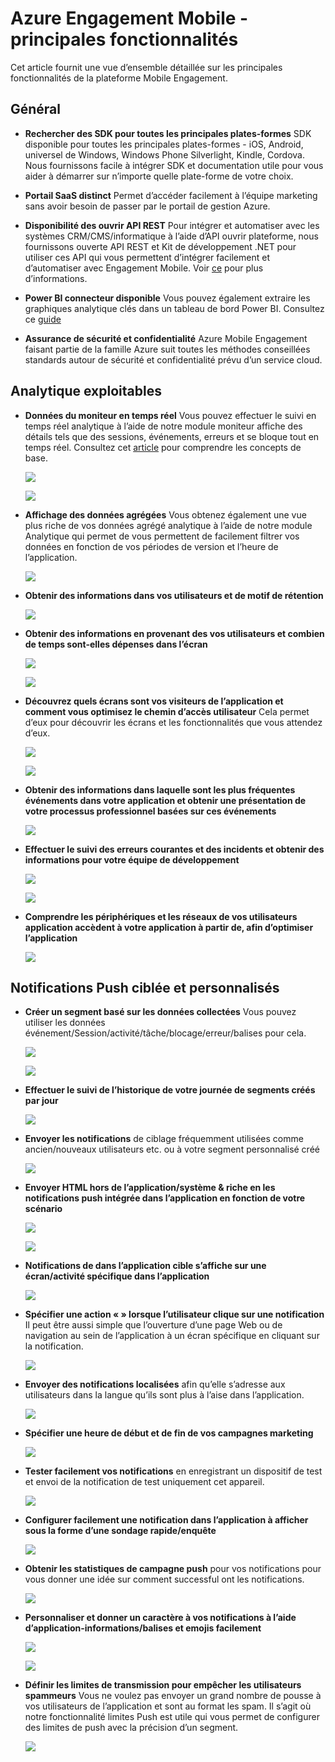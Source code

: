 <properties
    pageTitle="Azure Engagement Mobile - principales fonctionnalités"
    description="Décrit les principales fonctionnalités de Azure Mobile Engagement"
    services="mobile-engagement"
    documentationCenter="mobile" 
    authors="piyushjo" 
    manager="erikre" 
    editor="" />

<tags
    ms.service="mobile-engagement"
    ms.workload="mobile"
    ms.tgt_pltfrm="na"
    ms.devlang="na"
    ms.topic="article"
    ms.date="08/19/2016"
    ms.author="piyushjo" />

# <a name="azure-mobile-engagement---key-features"></a>Azure Engagement Mobile - principales fonctionnalités

Cet article fournit une vue d’ensemble détaillée sur les principales fonctionnalités de la plateforme Mobile Engagement. 

## <a name="general"></a>**Général**

- **Rechercher des SDK pour toutes les principales plates-formes** SDK disponible pour toutes les principales plates-formes - iOS, Android, universel de Windows, Windows Phone Silverlight, Kindle, Cordova. Nous fournissons facile à intégrer SDK et documentation utile pour vous aider à démarrer sur n’importe quelle plate-forme de votre choix. 

- **Portail SaaS distinct** Permet d’accéder facilement à l’équipe marketing sans avoir besoin de passer par le portail de gestion Azure. 

- **Disponibilité des ouvrir API REST** Pour intégrer et automatiser avec les systèmes CRM/CMS/informatique à l’aide d’API ouvrir plateforme, nous fournissons ouverte API REST et Kit de développement .NET pour utiliser ces API qui vous permettent d’intégrer facilement et d’automatiser avec Engagement Mobile. Voir [ce](mobile-engagement-api-authentication.md) pour plus d’informations. 

- **Power BI connecteur disponible** Vous pouvez également extraire les graphiques analytique clés dans un tableau de bord Power BI. Consultez ce [guide](https://powerbi.microsoft.com/en-us/documentation/powerbi-content-pack-azure-mobile/)

- **Assurance de sécurité et confidentialité** Azure Mobile Engagement faisant partie de la famille Azure suit toutes les méthodes conseillées standards autour de sécurité et confidentialité prévu d’un service cloud.

## <a name="actionable-analytics"></a>**Analytique exploitables**

- **Données du moniteur en temps réel** Vous pouvez effectuer le suivi en temps réel analytique à l’aide de notre module moniteur affiche des détails tels que des sessions, événements, erreurs et se bloque tout en temps réel. Consultez cet [article](mobile-engagement-concepts.md) pour comprendre les concepts de base. 

    ![][1]

    ![][2]      

- **Affichage des données agrégées** Vous obtenez également une vue plus riche de vos données agrégé analytique à l’aide de notre module Analytique qui permet de vous permettent de facilement filtrer vos données en fonction de vos périodes de version et l’heure de l’application.

    ![][3]      

- **Obtenir des informations dans vos utilisateurs et de motif de rétention**

    ![][4]      

- **Obtenir des informations en provenant des vos utilisateurs et combien de temps sont-elles dépenses dans l’écran**

    ![][5]      
    
    ![][6]      

- **Découvrez quels écrans sont vos visiteurs de l’application et comment vous optimisez le chemin d’accès utilisateur** Cela permet d’eux pour découvrir les écrans et les fonctionnalités que vous attendez d’eux.

    ![][7]      
    
    ![][8]      

- **Obtenir des informations dans laquelle sont les plus fréquentes événements dans votre application et obtenir une présentation de votre processus professionnel basées sur ces événements** 

    ![][9]  

- **Effectuer le suivi des erreurs courantes et des incidents et obtenir des informations pour votre équipe de développement**

    ![][10]     
    
    ![][11] 

- **Comprendre les périphériques et les réseaux de vos utilisateurs application accèdent à votre application à partir de, afin d’optimiser l’application** 

    ![][12] 
    
## <a name="targeted--personalized-push-notifications"></a>**Notifications Push ciblée et personnalisés**

- **Créer un segment basé sur les données collectées** Vous pouvez utiliser les données événement/Session/activité/tâche/blocage/erreur/balises pour cela.

    ![][13]

    ![][14]     

- **Effectuer le suivi de l’historique de votre journée de segments créés par jour**

    ![][15] 

- **Envoyer les notifications** de ciblage fréquemment utilisées comme ancien/nouveaux utilisateurs etc. ou à votre segment personnalisé créé

    ![][16] 

- **Envoyer HTML hors de l’application/système & riche en les notifications push intégrée dans l’application en fonction de votre scénario**

    ![][17] 

    ![][18] 

- **Notifications de dans l’application cible s’affiche sur une écran/activité spécifique dans l’application**

    ![][19] 

- **Spécifier une action « » lorsque l’utilisateur clique sur une notification** Il peut être aussi simple que l’ouverture d’une page Web ou de navigation au sein de l’application à un écran spécifique en cliquant sur la notification. 

    ![][20]
    
- **Envoyer des notifications localisées** afin qu’elle s’adresse aux utilisateurs dans la langue qu’ils sont plus à l’aise dans l’application. 

    ![][21] 

- **Spécifier une heure de début et de fin de vos campagnes marketing** 

    ![][22] 

- **Tester facilement vos notifications** en enregistrant un dispositif de test et envoi de la notification de test uniquement cet appareil.

    ![][23] 

- **Configurer facilement une notification dans l’application à afficher sous la forme d’une sondage rapide/enquête**  

    ![][24]
    
- **Obtenir les statistiques de campagne push** pour vos notifications pour vous donner une idée sur comment successful ont les notifications.

    ![][25] 

- **Personnaliser et donner un caractère à vos notifications à l’aide d’application-informations/balises et emojis facilement** 

    ![][26] 

    ![][27] 

- **Définir les limites de transmission pour empêcher les utilisateurs spammeurs** Vous ne voulez pas envoyer un grand nombre de pousse à vos utilisateurs de l’application et sont au format les spam. Il s’agit où notre fonctionnalité limites Push est utile qui vous permet de configurer des limites de push avec la précision d’un segment. 

    ![][28]         

<!-- Images -->
[1]: ./media/mobile-engagement-key-features/monitor1.png
[2]: ./media/mobile-engagement-key-features/monitor2.png
[3]: ./media/mobile-engagement-key-features/analytics-filter.png
[4]: ./media/mobile-engagement-key-features/retention.png
[5]: ./media/mobile-engagement-key-features/analytics-geomap.png
[6]: ./media/mobile-engagement-key-features/analytics-session-length.png
[7]: ./media/mobile-engagement-key-features/analytics-activities.png
[8]: ./media/mobile-engagement-key-features/analytics-userpath.png
[9]: ./media/mobile-engagement-key-features/analytics-events.png
[10]: ./media/mobile-engagement-key-features/analyics-errors.png
[11]: ./media/mobile-engagement-key-features/analyics-errors-details.png
[12]: ./media/mobile-engagement-key-features/technicals.png
[13]: ./media/mobile-engagement-key-features/segment.png
[14]: ./media/mobile-engagement-key-features/segment-creation.png
[15]: ./media/mobile-engagement-key-features/segment-history.png
[16]: ./media/mobile-engagement-key-features/segment-push.png
[17]: ./media/mobile-engagement-key-features/out-of-app.png
[18]: ./media/mobile-engagement-key-features/in-app-push.png
[19]: ./media/mobile-engagement-key-features/push-in-activity.png
[20]: ./media/mobile-engagement-key-features/push-action.png
[21]: ./media/mobile-engagement-key-features/push-languages.png
[22]: ./media/mobile-engagement-key-features/push-timeframe.png
[23]: ./media/mobile-engagement-key-features/push-test.png
[24]: ./media/mobile-engagement-key-features/push-poll.png
[25]: ./media/mobile-engagement-key-features/push-stats.png
[26]: ./media/mobile-engagement-key-features/push_personalized.png
[27]: ./media/mobile-engagement-key-features/push_emoji.png
[28]: ./media/mobile-engagement-key-features/push_limits.png









